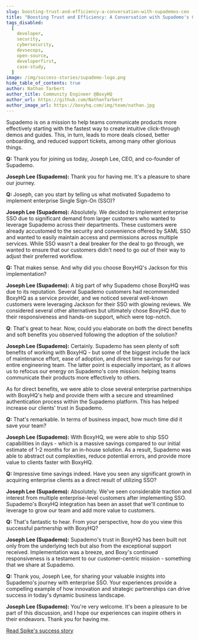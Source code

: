 ```yaml
---
slug: boosting-trust-and-efficiency-a-conversation-with-supademos-ceo
title: "Boosting Trust and Efficiency: A Conversation with Supademo's CEO"
tags_disabled:
  [
    developer,
    security,
    cybersecurity,
    devsecops,
    open-source,
    developerfirst,
    case-study,
  ]
image: /img/success-stories/supademo-logo.png
hide_table_of_contents: true
author: Nathan Tarbert
author_title: Community Engineer @BoxyHQ
author_url: https://github.com/NathanTarbert
author_image_url: https://boxyhq.com/img/team/nathan.jpg
---
```


Supademo is on a mission to help teams communicate products more effectively starting with the fastest way to create intuitive click-through demos and guides.
This, in turn, leads to more deals closed, better onboarding, and reduced support tickets, among many other glorious things.

**Q:** Thank you for joining us today, Joseph Lee, CEO, and co-founder of Supademo.

**Joseph Lee (Supademo):** Thank you for having me. It's a pleasure to share our journey.

**Q:** Joseph, can you start by telling us what motivated Supademo to implement enterprise Single Sign-On (SSO)?

**Joseph Lee (Supademo):** Absolutely. We decided to implement enterprise SSO due to significant demand from larger customers who wanted to leverage Supademo across their departments. These customers were already accustomed to the security and convenience offered by SAML SSO and wanted to easily maintain access and permissions across multiple services. While SSO wasn't a deal breaker for the deal to go through, we wanted to ensure that our customers didn't need to go out of their way to adjust their preferred workflow.

**Q:** That makes sense. And why did you choose BoxyHQ's Jackson for this implementation?

**Joseph Lee (Supademo):** A big part of why Supademo chose BoxyHQ was due to its reputation. Several Supademo customers had recommended BoxyHQ as a service provider, and we noticed several well-known customers were leveraging Jackson for their SSO with glowing reviews. We considered several other alternatives but ultimately chose BoxyHQ due to their responsiveness and hands-on support, which were top-notch.

**Q**: That's great to hear. Now, could you elaborate on both the direct benefits and soft benefits you observed following the adoption of the solution?

**Joseph Lee (Supademo):** Certainly. Supademo has seen plenty of soft benefits of working with BoxyHQ - but some of the biggest include the lack of maintenance effort, ease of adoption, and direct time savings for our entire engineering team. The latter point is especially important, as it allows us to refocus our energy on Supademo's core mission: helping teams communicate their products more effectively to others.

As for direct benefits, we were able to close several enterprise partnerships with BoxyHQ's help and provide them with a secure and streamlined authentication process within the Supademo platform. This has helped increase our clients' trust in Supademo.

**Q:** That's remarkable. In terms of business impact, how much time did it save your team?

**Joseph Lee (Supademo):** With BoxyHQ, we were able to ship SSO capabilities in days - which is a massive savings compared to our initial estimate of 1-2 months for an in-house solution. As a result, Supademo was able to abstract out complexities, reduce potential errors, and provide more value to clients faster with BoxyHQ.

**Q:** Impressive time savings indeed. Have you seen any significant growth in acquiring enterprise clients as a direct result of utilizing SSO?

**Joseph Lee (Supademo):** Absolutely. We've seen considerable traction and interest from multiple enterprise-level customers after implementing SSO. Supademo's BoxyHQ integration has been an asset that we'll continue to leverage to grow our team and add more value to customers.

**Q:** That's fantastic to hear. From your perspective, how do you view this successful partnership with BoxyHQ?

**Joseph Lee (Supademo):** Supademo's trust in BoxyHQ has been built not only from the underlying tech but also from the exceptional support received. Implementation was a breeze, and Boxy's continued responsiveness is a testament to our customer-centric mission - something that we share at Supademo.

**Q:** Thank you, Joseph Lee, for sharing your valuable insights into Supademo's journey with enterprise SSO. Your experiences provide a compelling example of how innovation and strategic partnerships can drive success in today's dynamic business landscape.

**Joseph Lee (Supademo):** You're very welcome. It's been a pleasure to be part of this discussion, and I hope our experiences can inspire others in their endeavors. Thank you for having me.

<div style={{ textAlign: "center" }}>
  <a href="/success-stories/cost-efficiency-unleashed-how-boxyhqs-sso-saved-supademo-time-and-money" className="button button--primary button--outline">Read Spike's success story</a>
</div>
